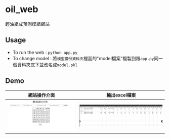 # oil_web
輕油組成預測模組網站

## Usage

- To run the web :  `python app.py`
- To change model : 將`模型備份資料夾`裡面的"model檔案"複製到跟`app.py`同一個資料夾底下並改名成`model.pkl`

## Demo

網站操作介面           |  輸出excel檔案
:-------------------------:|:-------------------------:
![](https://github.com/skywalker0803r/oil_web/blob/master/png/demo_1.PNG) |  ![](https://github.com/skywalker0803r/oil_web/blob/master/png/demo_2.PNG)
